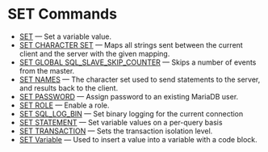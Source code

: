 # SET Commands

- [SET](/sql-statements-structure/sql-statements/administrative-sql-statements/set-commands/set/) — Set a variable value.
- [SET CHARACTER SET](/columns-storage-engines-and-plugins/data-types/string-data-types/character-sets/set-character-set/) — Maps all strings sent between the current client and the server with the given mapping.
- [SET GLOBAL SQL_SLAVE_SKIP_COUNTER](/sql-statements-structure/sql-statements/administrative-sql-statements/replication-commands/set-global-sql_slave_skip_counter/) — Skips a number of events from the master.
- [SET NAMES](/columns-storage-engines-and-plugins/data-types/string-data-types/character-sets/set-names/) — The character set used to send statements to the server, and results back to the client.
- [SET PASSWORD](/sql-statements-structure/sql-statements/account-management-sql-commands/set-password/) — Assign password to an existing MariaDB user.
- [SET ROLE](/sql-statements-structure/sql-statements/account-management-sql-commands/set-role/) — Enable a role.
- [SET SQL_LOG_BIN](/sql-statements-structure/sql-statements/administrative-sql-statements/set-commands/set-sql_log_bin/) — Set binary logging for the current connection
- [SET STATEMENT](/sql-statements-structure/sql-statements/administrative-sql-statements/set-commands/set-statement/) — Set variable values on a per-query basis
- [SET TRANSACTION](/sql-statements-structure/sql-statements/transactions/set-transaction/) — Sets the transaction isolation level.
- [SET Variable](/programming-customizing-mariadb/programmatic-compound-statements/set-variable/) — Used to insert a value into a variable with a code block.